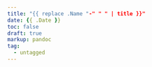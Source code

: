 ```yaml
---
title: "{{ replace .Name "-" " " | title }}"
date: {{ .Date }}
toc: false
draft: true
markup: pandoc
tag:
  - untagged
---
```


